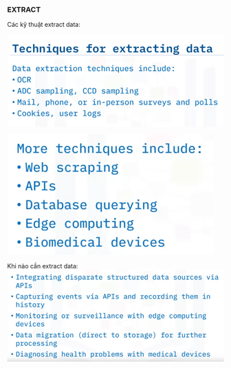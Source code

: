 ### EXTRACT

Các kỹ thuật extract data:

![](/assets/images/extract-ibm.png)

![](/assets/images/extract-ibm2.png)

Khi nào cần extract data:
![](/assets/images/extract-use-case.png)